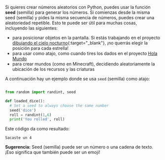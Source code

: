Si quieres crear números aleatorios con Python, puedes usar la función **seed** (semilla) para generar los números. Si comienzas desde la misma seed (semilla) y pides la misma secuencia de números, puedes crear una aleatoriedad repetible. Esto te puede ser útil para muchas cosas, incluyendo las siguientes:

- para posicionar objetos en la pantalla. Si estás trabajando en el proyecto [dibujando el cielo nocturno](https://trinket.io/python/c67c589510?outputOnly=true&runOption=run){:target="_blank"}, ¡no querrás elegir la posición para cada estrella!
- para usar como atajo, como cuando tires los dados en el proyecto [Hola Mundo](https://projects.raspberrypi.org/en/projects/hello-world)
- para crear mundos (como en Minecraft), decidiendo aleatoriamente la ubicación de los recursos y las criaturas


A continuación hay un ejemplo donde se usa `seed` (semilla) como atajo:

```python

from random import randint, seed

def loaded_dice():
  # Set a seed to always choose the same number
  seed('dice')
  roll = randint(1,6)
  print('You rolled', roll)

```
Este código da como resultado:

```
Sacaste un 4
```

**Sugerencia:** Seed (semilla) puede ser un número o una cadena de texto. ¡Eso significa que también puede ser un emoji!